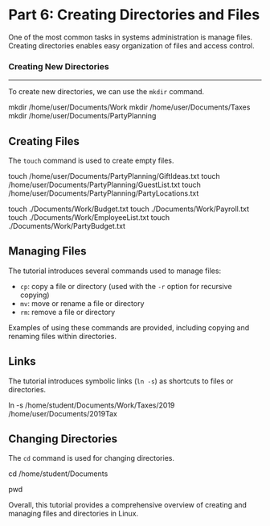 ﻿**Part 6: Creating Directories and Files**
=====================================================

One of the most common tasks in systems administration is manage files. Creating directories enables easy organization of files and access control.

### Creating New Directories
---------------------------

To create new directories, we can use the `mkdir` command.




mkdir /home/user/Documents/Work
mkdir /home/user/Documents/Taxes
mkdir /home/user/Documents/PartyPlanning




Creating Files
--------------

The `touch` command is used to create empty files.





touch /home/user/Documents/PartyPlanning/GiftIdeas.txt
touch /home/user/Documents/PartyPlanning/GuestList.txt
touch /home/user/Documents/PartyPlanning/PartyLocations.txt

touch ./Documents/Work/Budget.txt
touch ./Documents/Work/Payroll.txt
touch ./Documents/Work/EmployeeList.txt
touch ./Documents/Work/PartyBudget.txt




Managing Files
--------------

The tutorial introduces several commands used to manage files:
* `cp`: copy a file or directory (used with the `-r` option for recursive copying)
* `mv`: move or rename a file or directory
* `rm`: remove a file or directory

Examples of using these commands are provided, including copying and renaming files within directories.

Links
-----

The tutorial introduces symbolic links (`ln -s`) as shortcuts to files or directories.




ln -s /home/student/Documents/Work/Taxes/2019 /home/user/Documents/2019Tax




Changing Directories
-------------------

The `cd` command is used for changing directories.




cd /home/student/Documents

pwd




Overall, this tutorial provides a comprehensive overview of creating and managing files and directories in Linux.